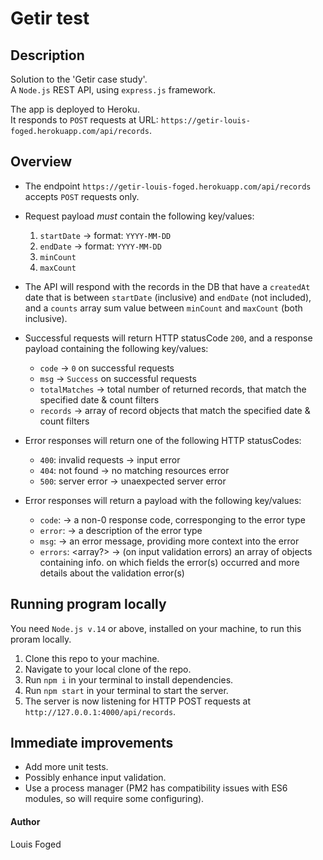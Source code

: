 # Getir test

## Description

Solution to the 'Getir case study'.  
A `Node.js` REST API, using `express.js` framework.

The app is deployed to Heroku.  
It responds to `POST` requests at URL: `https://getir-louis-foged.herokuapp.com/api/records`. 

## Overview

-   The endpoint `https://getir-louis-foged.herokuapp.com/api/records` accepts `POST` requests only.

-   Request payload *must* contain the following key/values:
    1.  `startDate` <string> -> format: `YYYY-MM-DD`
    2.  `endDate` <string> -> format: `YYYY-MM-DD`
    3.  `minCount` <number>
    4.  `maxCount` <number>

-   The API will respond with the records in the DB that have a `createdAt` date that is between `startDate` (inclusive) and `endDate` (not included), and a `counts` array sum value between `minCount` and `maxCount` (both inclusive).

-   Successful requests will return HTTP statusCode `200`, and a response payload containing the following key/values:
    -  `code` <number> -> `0` on successful requests
    -  `msg` <string> -> `Success` on successful requests
    -  `totalMatches` <integer> -> total number of returned records, that match the specified date & count filters
    -  `records` <array><objects> -> array of record objects that match the specified date & count filters

-   Error responses will return one of the following HTTP statusCodes:
    -  `400`: invalid requests -> input error
    -  `404`: not found -> no matching resources error
    -  `500`: server error -> unaexpected server error

-   Error responses will return a payload with the following key/values:
    -  `code`: <number> -> a non-0 response code, corresponging to the error type
    -  `error`: <string> -> a description of the error type
    -  `msg`: <string> -> an error message, providing more context into the error
    -  `errors`: <array?> -> (on input validation errors) an array of objects containing info. on which fields the error(s) occurred and more details about the validation error(s)

## Running program locally

You need `Node.js v.14` or above, installed on your machine, to run this proram locally.

1. Clone this repo to your machine.
2. Navigate to your local clone of the repo.
3. Run `npm i` in your terminal to install dependencies.
4. Run `npm start` in your terminal to start the server.
5. The server is now listening for HTTP POST requests at `http://127.0.0.1:4000/api/records`.

## Immediate improvements

-   Add more unit tests.
-   Possibly enhance input validation.
-   Use a process manager (PM2 has compatibility issues with ES6 modules, so will require some configuring).

#### Author

Louis Foged
